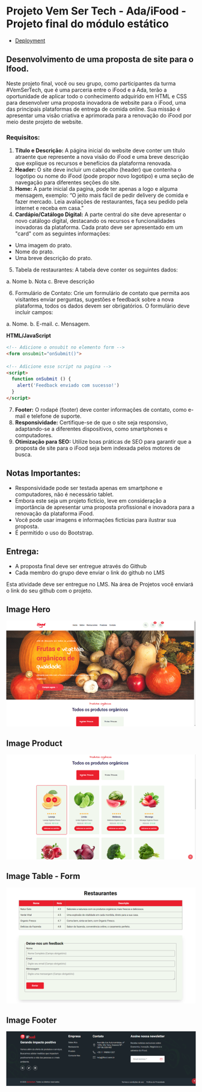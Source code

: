 # Projeto Vem Ser Tech - Ada/iFood - Projeto final do módulo estático

- [Deployment](https://herbertcaiosama.github.io/projeto-front-end-estatico/)

## Desenvolvimento de uma proposta de site para o Ifood.

Neste projeto final, você ou seu grupo, como participantes da turma #VemSerTech, que é uma parceria entre o iFood e a Ada, terão a oportunidade de aplicar todo o conhecimento adquirido em HTML e CSS para desenvolver uma proposta inovadora de website para o iFood, uma das principais plataformas de entrega de comida online. Sua missão é apresentar uma visão criativa e aprimorada para a renovação do iFood por meio deste projeto de website.

### Requisitos:

1. **Título e Descrição:** A página inicial do website deve conter um título atraente que represente a nova visão do iFood e uma breve descrição que explique os recursos e benefícios da plataforma renovada.
2. **Header:** O site deve incluir um cabeçalho (header) que contenha o logotipo ou nome do iFood (pode propor novo logotipo) e uma seção de navegação para diferentes seções do site. 
3. **Home:** A parte inicial da pagina, pode ter apenas a logo e alguma mensagem, exemplo: “O jeito mais fácil de pedir delivery de comida e fazer mercado. Leia avaliações de restaurantes, faça seu pedido pela internet e receba em casa.”
4. **Cardápio/Catálogo Digital:** A parte central do site deve apresentar o novo catálogo digital, destacando os recursos e funcionalidades inovadoras da plataforma. Cada prato deve ser apresentado em um "card" com as seguintes informações:

  - Uma imagem do prato.
  - Nome do prato.
  - Uma breve descrição do prato.

5. Tabela de restaurantes: A tabela deve conter os seguintes dados:

  a. Nome
  b. Nota
  c. Breve descrição

6. Formulário de Contato: Crie um formulário de contato que permita aos visitantes enviar perguntas, sugestões e feedback sobre a nova plataforma, todos os dados devem ser obrigatórios. O formulário deve incluir campos:

  a. Nome.
  b. E-mail.
  c. Mensagem.

**HTML/JavaScript**

```HTML
<!-- Adicione o onsubit no elemento form -->
<form onsubmit="onSubmit()">

<!-- Adicione esse script na pagina -->
<script>
  function onSubmit () {
    alert('Feedback enviado com sucesso!')
  }
</script>
```

7. **Footer:** O rodapé (footer) deve conter informações de contato, como e-mail e telefone de suporte.
8. **Responsividade:** Certifique-se de que o site seja responsivo, adaptando-se a diferentes dispositivos, como smartphones e computadores.
9. **Otimização para SEO:** Utilize boas práticas de SEO para garantir que a proposta de site para o iFood seja bem indexada pelos motores de busca.

## Notas Importantes:

- Responsividade pode ser testada apenas em smartphone e computadores, não é necessário tablet.
- Embora este seja um projeto fictício, leve em consideração a importância de apresentar uma proposta profissional e inovadora para a renovação da plataforma iFood.
- Você pode usar imagens e informações fictícias para ilustrar sua proposta.
- É permitido o uso do Bootstrap.

## Entrega:

- A proposta final deve ser entregue através do Github
- Cada membro do grupo deve enviar o link do github no LMS

Esta atividade deve ser entregue no LMS. Na área de Projetos você enviará o link do seu github com o projeto. 

## Image Hero

![Image Site Hero](./assets/images/image-hero.png)

## Image Product

![Image Site Product](./assets/images/image-product.png)

## Image Table - Form

![Image Site Table Form](./assets/images/image-table-form.png)

## Image Footer

![Image Site Footer](./assets/images/image-footer.png)